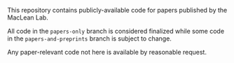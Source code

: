 This repository contains publicly-available code for papers published by the MacLean Lab.

All code in the `papers-only` branch is considered finalized while some code in the `papers-and-preprints` branch is subject to change.

Any paper-relevant code not here is available by reasonable request.
